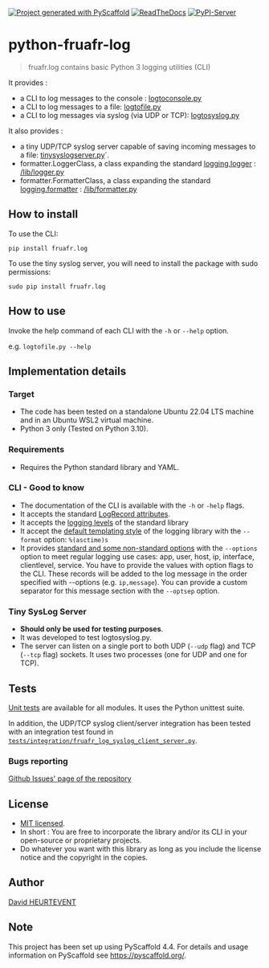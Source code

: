 <!-- These are examples of badges you might want to add to your README:
     please update the URLs accordingly

[![Built Status](https://api.cirrus-ci.com/github/<USER>/log.svg?branch=main)](https://cirrus-ci.com/github/<USER>/log)
[![Coveralls](https://img.shields.io/coveralls/github/<USER>/log/main.svg)](https://coveralls.io/r/<USER>/log)
[![Conda-Forge](https://img.shields.io/conda/vn/conda-forge/log.svg)](https://anaconda.org/conda-forge/log)
[![Monthly Downloads](https://pepy.tech/badge/log/month)](https://pepy.tech/project/log)
[![Twitter](https://img.shields.io/twitter/url/http/shields.io.svg?style=social&label=Twitter)](https://twitter.com/log)
-->
[![Project generated with PyScaffold](https://img.shields.io/badge/-PyScaffold-005CA0?logo=pyscaffold)](https://pyscaffold.org/)
[![ReadTheDocs](https://readthedocs.org/projects/log/badge/?version=latest)](https://fruafrlog.readthedocs.io/en/stable/)
[![PyPI-Server](https://img.shields.io/pypi/v/log.svg)](https://pypi.org/project/fruafr.log/)

# python-fruafr-log
> fruafr.log contains basic Python 3 logging utilities (CLI)

It provides :
- a CLI to log messages to the console : [logtoconsole.py](/src/fruafr/log/logtoconsole.py)
- a CLI to log messages to a file: [logtofile.py](/src/fruafr/log/logtofile.py)
- a CLI to log messages via syslog (via UDP or TCP): [logtosyslog.py](/src/fruafr/log/logtosyslog.py)

It also provides :
- a tiny UDP/TCP syslog server capable of saving incoming messages to a file: [tinysyslogserver.py](/src/fruafr/log/tinysyslogserver.py)`.
- formatter.LoggerClass, a class expanding the standard [logging.logger](https://docs.python.org/3/library/logging.html#logger-objects) : [/lib/logger.py](/src/fruafr/log/lib/logger.py)
- formatter.FormatterClass, a class expanding the standard [logging.formatter](https://docs.python.org/3/library/logging.html#formatter-objects) : [/lib/formatter.py](/src/fruafr/log/lib/formatter.py)

## How to install

To use the CLI:

`pip install fruafr.log`

To use the tiny syslog server, you will need to install the package with sudo permissions:

`sudo pip install fruafr.log`

## How to use

Invoke the help command of each CLI with the `-h` or `--help` option.

e.g. `logtofile.py --help`

## Implementation details

### Target
- The code has been tested on a standalone Ubuntu 22.04 LTS machine and in an Ubuntu WSL2 virtual machine.
- Python 3 only (Tested on Python 3.10).

### Requirements
- Requires the Python standard library and YAML.

### CLI - Good to know
- The documentation of the CLI is available with the `-h` or `-help` flags.
- It accepts the standard [LogRecord attributes](https://docs.python.org/3/library/logging.html#logrecord-attributes).
- It accepts the [logging levels](https://docs.python.org/3/library/logging.html#logging-levels) of the standard library
- It accept the [default templating style](https://docs.python.org/3/library/logging.html#logrecord-attributes) of the logging library with the `--format` option: `%(asctime)s`
- It provides [standard and some non-standard options](/src/fruafr/log/lib/cli_options.yaml) with the `--options` option to meet regular logging use cases: app, user, host, ip, interface, clientlevel, service. You have to provide the values with option flags to the CLI. These records will be added to the log message in the order specified with --options (e.g. `ip,message`). You can provide a custom separator for this message section with the `--optsep` option.

### Tiny SysLog Server
- **Should only be used for testing purposes**.
- It was developed to test logtosyslog.py.
- The server can listen on a single port to both UDP (`--udp` flag) and TCP (`--tcp` flag) sockets. It uses two processes (one for UDP and one for TCP).

## Tests
[Unit tests](/tests) are available for all modules. It uses the Python unittest suite.

In addition, the UDP/TCP syslog client/server integration has been tested with an integration test found in [`tests/integration/fruafr_log_syslog_client_server.py`](tests/integration/fruafr_log_syslog_client_server.py).

### Bugs reporting
[Github Issues' page of the repository](https://github.com/fruafr/python-fruafr-log/issues)

## License
- [MIT licensed](LICENSE.txt).
- In short : You are free to incorporate the library and/or its CLI in your open-source or proprietary projects.
- Do whatever you want with this library as long as you include the license notice and the copyright in the copies.

## Author
[David HEURTEVENT](https://github.com/dheurtev)

<!-- pyscaffold-notes -->

## Note
This project has been set up using PyScaffold 4.4. For details and usage information on PyScaffold see https://pyscaffold.org/.
